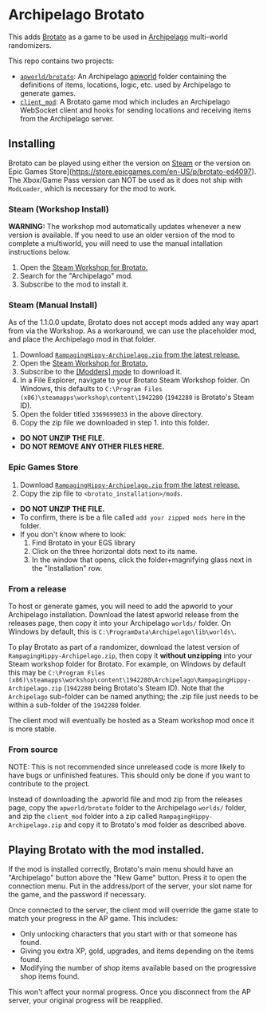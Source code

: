 # Archipelago Brotato

This adds [Brotato](https://store.steampowered.com/app/1942280/Brotato/) as a game to
be used in [Archipelago](archipelago.gg) multi-world randomizers.

This repo contains two projects:

* [`apworld/brotato`](./apworld/brotato): An Archipelago
[apworld](https://github.com/ArchipelagoMW/Archipelago/blob/main/docs/apworld%20specification.md)
folder containing the definitions of items, locations, logic, etc. used by Archipelago
to generate games.
* [`client_mod`](./client_mod/): A Brotato game mod which includes an
  Archipelago WebSocket client and hooks for sending locations and receiving items from
  the Archipelago server.

## Installing

Brotato can be played using either the version on
[Steam](https://store.steampowered.com/app/1942280/Brotato/) or the version on Epic
Games Store](https://store.epicgames.com/en-US/p/brotato-ed4097). The Xbox/Game Pass
version can NOT be used as it does not ship with `ModLoader`, which is necessary for the
mod to work.

### Steam (Workshop Install)

**WARNING:** The workshop mod automatically updates whenever a new version is available.
If you need to use an older version of the mod to complete a multiworld, you will need
to use the manual intallation instructions below.

1. Open the [Steam Workshop for
   Brotato.](https://steamcommunity.com/app/1942280/workshop/)
2. Search for the "Archipelago" mod.
3. Subscribe to the mod to install it.

### Steam (Manual Install)

As of the 1.1.0.0 update, Brotato does not accept mods added any way apart from via the
Workshop. As a workaround, we can use the placeholder mod, and place the Archipelago mod
in that folder.

1. Download [`RampagingHippy-Archipelago.zip` from the latest
   release.](https://github.com/SpenserHaddad/Brotato-ArchipelagoClient/releases/latest)
2. Open the [Steam Workshop for
   Brotato.](https://steamcommunity.com/app/1942280/workshop/)
3. Subscribe to the [[Modders]
   mode](https://steamcommunity.com/sharedfiles/filedetails/?id=3369699033) to download
   it.
4. In a File Explorer, navigate to your Brotato Steam Workshop folder. On Windows, this
   defaults to `C:\Program Files (x86)\steamapps\workshop\content\1942280` (`1942280` is
   Brotato's Steam ID).
5. Open the folder titled `3369699033` in the above directory.
6. Copy the zip file we downloaded in step 1. into this folder.
  - **DO NOT UNZIP THE FILE.**
  - **DO NOT REMOVE ANY OTHER FILES HERE.**

### Epic Games Store

1. Download [`RampagingHippy-Archipelago.zip` from the latest
   release.](https://github.com/SpenserHaddad/Brotato-ArchipelagoClient/releases/latest)
2. Copy the zip file to `<brotato_installation>/mods`.
  - **DO NOT UNZIP THE FILE.**
  - To confirm, there is be a file called `add your zipped mods here` in the folder.
  - If you don't know where to look:
    1. Find Brotato in your EGS library
    2. Click on the three horizontal dots next to its name.
    3. In the window that opens, click the folder+magnifying glass next in the
       "Installation" row.

### From a release

To host or generate games, you will need to add the apworld to your Archipelago
installation. Download the latest apworld release from the releases page, then copy it
into your Archipelago `worlds/` folder. On Windows by default, this is
`C:\ProgramData\Archipelago\lib\worlds\`.

To play Brotato as part of a randomizer, download the latest version of
`RampagingHippy-Archipelago.zip`, then copy it **without unzipping** into your Steam
workshop folder for Brotato. For example, on Windows by default this may be `C:\Program
Files
(x86)\steamapps\workshop\content\1942280\Archipelago\RampagingHippy-Archipelago.zip`
(`1942280` being Brotato's Steam ID). Note that the `Archipelago` sub-folder can be
named anything; the .zip file just needs to be within a sub-folder of the `1942280`
folder.

The client mod will eventually be hosted as a Steam workshop mod once it is more stable.

### From source

NOTE: This is not recommended since unreleased code is more likely to have bugs or
unfinished features. This should only be done if you want to contribute to the project.

Instead of downloading the .apworld file and mod zip from the releases page, copy the 
`apworld/brotato` folder to the Archipelago `worlds/` folder, and zip the `client_mod`
folder into a zip called `RampagingHippy-Archipelago.zip` and copy it to Brotato's mod
folder as described above.


## Playing Brotato with the mod installed.

If the mod is installed correctly, Brotato's main menu should have an "Archipelago"
button above the "New Game" button. Press it to open the connection menu. Put in the
address/port of the server, your slot name for the game, and the password if necessary.

Once connected to the server, the client mod will override the game state to match your
progress in the AP game. This includes:

* Only unlocking characters that you start with or that someone has found.
* Giving you extra XP, gold, upgrades, and items depending on the items found.
* Modifying the number of shop items available based on the progressive shop items
  found.

This won't affect your normal progress. Once you disconnect from the AP server, your
original progress will be reapplied.
